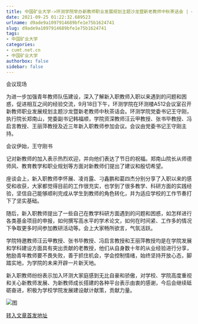 ```yaml
---
title: 中国矿业大学->环测学院举办新教师职业发展规划主题沙龙暨新老教师中秋茶话会 | cumt.net.cn
date: 2021-09-25 01:22:32.689523
urlname: d9ade9a1097914689bfe1e75b1624741
slug: d9ade9a1097914689bfe1e75b1624741
tags: 
- 中国矿业大学
categories:
- cumt.net.cn
- 中国矿业大学
authorbox: false
sidebar: false
---
```

会议现场

为进一步加强青年教师队伍建设，深入了解新入职教师入职以来遇到的问题和困惑，促进相互之间的经验交流，9月18日下午，环测学院在环测楼A512会议室召开新教师职业发展规划主题沙龙暨新老教师中秋茶话会。环测学院党委书记王守刚，执行院长郑南山，党委副书记韩福顺，学院资深教师汪云甲教授、张书毕教授、冯启言教授、王丽萍教授及近三年新入职教师参加会议。会议由党委书记王守刚主持。

会议伊始，王守刚书
<!--more-->
记对新教师的加入表示热烈欢迎，并向他们表达了节日的祝福。郑南山院长从师德师风、教育教学和职业规划等方面对新教师们提出了建议和殷切希望。

座谈会上，新入职教师李怀展、凌肖露、刁鑫鹏和葛四杰分别分享了入职以来的感受和收获，大家都觉得目前的工作很充实，也学到了很多教学、科研方面的实践经验，坚信自己能够顺利完成从学生到教师的角色转化，并为适应学校的工作节奏打下了坚实基础。

随后，新入职教师提出了一些自己在教学科研方面遇到的问题和困惑，如怎样进行各类基金项目的申报，如何撰写高水平的学术论文，如何在时间紧、工作多的情况下争取更多时间参加教研活动等。会上大家畅所欲言，气氛活跃。

学院特邀教师汪云甲教授、张书毕教授、冯启言教授和王丽萍教授均是在学院发展和学科建设方面具有突出贡献的老教授，他们从自身数十年的从业经验进行分享，勉励青年教师要不畏失败，善于抓住机会，学会控制情绪，始终坚持开放心态，脚踏实地，为学院的未来开辟一片新天地。

新入职教师纷纷表示加入环测大家庭感到无比自豪和骄傲，对学校、学院高度重视和关心新教师发展、为新教师成长搭建的各种平台表示由衷的感谢，今后会继续砥砺奋进，积极为学校学院发展建设献计献策，贡献力量。

![图](http://xwzx.cumt.edu.cn/_upload/article/images/c0/4b/065e1ebe4705958266c8052ad8ee/3ff71212-abd7-4cb0-8548-2d5806933168.jpg)

[转入文章首发地址](http://xwzx.cumt.edu.cn/44/f7/c523a607479/page.htm)